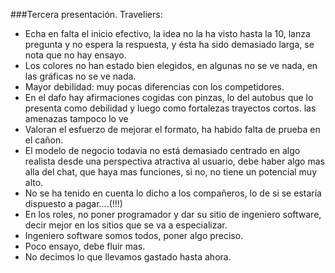 ###Tercera presentación. Traveliers:

* Echa en falta el inicio efectivo, la idea no la ha visto hasta la 10, lanza pregunta y  no espera la respuesta, y ésta ha sido demasiado larga, se nota que no hay ensayo. 
* Los colores no han estado bien elegidos, en algunas no se ve nada, en las gráficas no se ve nada.
* Mayor debilidad: muy pocas diferencias con los competidores.
* En el dafo hay afirmaciones cogidas con pinzas, lo del autobus que lo presenta como debilidad y luego como fortalezas trayectos cortos. las amenazas tampoco lo ve
* Valoran el esfuerzo de mejorar el formato, ha habido falta de prueba en el cañon.
* El modelo de negocio todavia no está demasiado centrado en algo realista desde una perspectiva atractiva al usuario, debe haber algo mas alla del chat, que haya mas funciones, si no, no tiene un potencial muy alto.
* No se ha tenido en cuenta lo dicho a los compañeros, lo de si se estaría dispuesto a pagar....(!!!)
* En los roles, no poner programador y dar su sitio de ingeniero software, decir mejor en los sitios que se va a especializar.
* Ingeniero software somos todos, poner algo preciso.
* Poco ensayo, debe fluir mas.
* No decimos lo que llevamos gastado hasta ahora.
